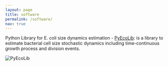```yaml
---
layout: page    
title: software
permalink: /software/
nav: true
---
```


Python Library for E. coli size dynamics estimation - [PyEcoLib](https://github.com/SystemsBiologyUniandes/PyEcoLib): is a library to estimate bacterial cell size stochastic dynamics including time-continuous growth process and division events.

![PyEcoLib](\assets\img "PyEcoLib")